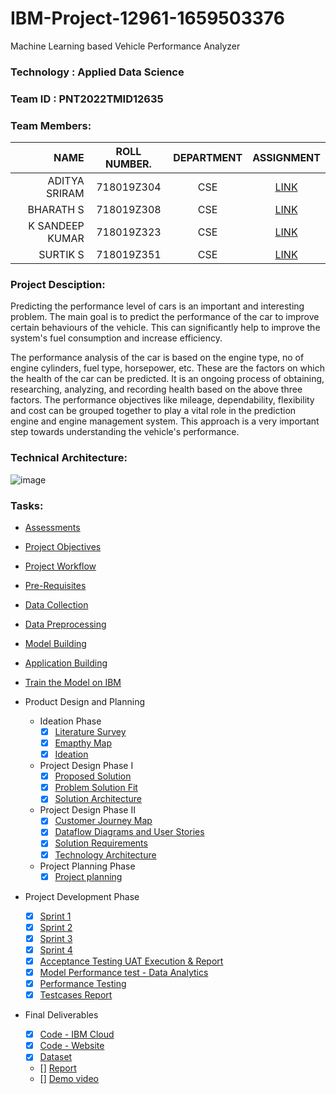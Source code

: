 # IBM-Project-12961-1659503376 
Machine Learning based Vehicle Performance Analyzer


### Technology  : Applied Data Science
### Team ID     : PNT2022TMID12635
### Team Members:

|NAME               | ROLL NUMBER.    | DEPARTMENT  | ASSIGNMENT | 
|------------------:|:---------------:|:-----------:|:----------:|
|ADITYA SRIRAM      |  718019Z304     |   CSE       | [LINK](https://github.com/IBM-EPBL/IBM-Project-12961-1659503376/tree/main/Assessments/Aditya%20Sriram)   |
|BHARATH S          |  718019Z308     |   CSE       | [LINK](https://github.com/IBM-EPBL/IBM-Project-12961-1659503376/tree/main/Assessments/BHARATH%20S)   | 
|K SANDEEP KUMAR    |  718019Z323     |   CSE       | [LINK](https://github.com/IBM-EPBL/IBM-Project-12961-1659503376/tree/main/Assessments/K%20Sandeep%20Kumar%20-%20Team%20Lead)   |
|SURTIK S           |  718019Z351     |   CSE       | [LINK](https://github.com/IBM-EPBL/IBM-Project-12961-1659503376/tree/main/Assessments/SURTIK%20S)   |


### Project Desciption:
Predicting the performance level of cars is an important and interesting problem. The main goal is to predict the performance of the car to improve certain behaviours of the vehicle. This can significantly help to improve the system's fuel consumption and increase efficiency.

The performance analysis of the car is based on the engine type, no of engine cylinders, fuel type, horsepower, etc. These are the factors on which the health of the car can be predicted. It is an ongoing process of obtaining, researching, analyzing, and recording health based on the above three factors. The performance objectives like mileage, dependability, flexibility and cost can be grouped together to play a vital role in the prediction engine and engine management system. This approach is a very important step towards understanding the vehicle's performance.


### Technical Architecture:
![image](https://user-images.githubusercontent.com/88080609/193425222-850f5dd3-0daa-4ef4-a4e4-25f24628de34.png)

### Tasks:
* [Assessments](https://github.com/IBM-EPBL/IBM-Project-12961-1659503376/tree/main/Assessments)
* [Project Objectives](https://github.com/IBM-EPBL/IBM-Project-12961-1659503376/tree/main/Project%20objectives)
* [Project Workflow](https://github.com/IBM-EPBL/IBM-Project-12961-1659503376/tree/main/Project%20Workflow)
* [Pre-Requisites](https://github.com/IBM-EPBL/IBM-Project-12961-1659503376/tree/main/Pre-Requisites)
* [Data Collection](https://github.com/IBM-EPBL/IBM-Project-12961-1659503376/tree/main/Data%20Collection)
* [Data Preprocessing](https://github.com/IBM-EPBL/IBM-Project-12961-1659503376/tree/main/Data%20Preprocessing)
* [Model Building](https://github.com/IBM-EPBL/IBM-Project-12961-1659503376/tree/main/Model%20Building)
* [Application Building](https://github.com/IBM-EPBL/IBM-Project-12961-1659503376/tree/main/Application%20building)
* [Train the Model on IBM](https://github.com/IBM-EPBL/IBM-Project-12961-1659503376/tree/main/Train%20the%20model%20on%20IBM)


* Product Design and Planning
    - Ideation Phase
        - [x] [Literature Survey](https://github.com/IBM-EPBL/IBM-Project-12961-1659503376/blob/main/Project%20Design%20%26%20Planning/Ideation%20Phase/PNT2022TMID12635%20-%20Literature%20Survey.pdf)
        - [x] [Emapthy Map](https://github.com/IBM-EPBL/IBM-Project-12961-1659503376/blob/main/Project%20Design%20%26%20Planning/Ideation%20Phase/PNT2022TMID12635%20-%20Empathy%20Map.pdf)
        - [x] [Ideation](https://github.com/IBM-EPBL/IBM-Project-12961-1659503376/blob/main/Project%20Design%20%26%20Planning/Ideation%20Phase/PNT2022TMID12635%20-%20Ideation%20Map.pdf)
    - Project Design Phase I
        - [x] [Proposed Solution](https://github.com/IBM-EPBL/IBM-Project-12961-1659503376/blob/main/Project%20Design%20%26%20Planning/Project%20Design%20Phase%20I/PNT2022TMID12635%20-%20Proposed%20Solution.pdf)
        - [x] [Problem Solution Fit](https://github.com/IBM-EPBL/IBM-Project-12961-1659503376/blob/main/Project%20Design%20%26%20Planning/Project%20Design%20Phase%20I/PNT2022TMID12635%20-%20Solution%20Fit.pdf)
        - [x] [Solution Architecture](https://github.com/IBM-EPBL/IBM-Project-12961-1659503376/blob/main/Project%20Design%20%26%20Planning/Project%20Design%20Phase%20I/PNT2022TMID12635%20-%20System%20Architecture.pdf)
    - Project Design Phase II
        - [x] [Customer Journey Map](https://github.com/IBM-EPBL/IBM-Project-12961-1659503376/blob/main/Project%20Design%20%26%20Planning/Project%20Design%20Phase%20II/PNT2022TMID12635%20-%20Customer%20Journey%20Map.pdf)
        - [x] [Dataflow Diagrams and User Stories](https://github.com/IBM-EPBL/IBM-Project-12961-1659503376/blob/main/Project%20Design%20%26%20Planning/Project%20Design%20Phase%20II/PNT2022TMID12635%20-%20DataFlow%20Diagram%20And%20User%20Stories.pdf)
        - [x] [Solution Requirements](https://github.com/IBM-EPBL/IBM-Project-12961-1659503376/blob/main/Project%20Design%20%26%20Planning/Project%20Design%20Phase%20II/PNT2022TMID12635-%20Solution_Requirements.pdf)
        - [x] [Technology Architecture](https://github.com/IBM-EPBL/IBM-Project-12961-1659503376/blob/main/Project%20Design%20%26%20Planning/Project%20Design%20Phase%20II/PNT2022TMID12635-Technology%20Architecture.pdf)
    - Project Planning Phase
        - [x] [Project planning](https://github.com/IBM-EPBL/IBM-Project-12961-1659503376/blob/main/Project%20Design%20%26%20Planning/Project%20Planning/Project%20planning.pdf)

* Project Development Phase
    - [x] [Sprint 1](https://github.com/IBM-EPBL/IBM-Project-12961-1659503376/tree/main/Project%20Development%20Phase/Sprint%201)
    - [x] [Sprint 2](https://github.com/IBM-EPBL/IBM-Project-12961-1659503376/tree/main/Project%20Development%20Phase/Sprint%202)
    - [x] [Sprint 3](https://github.com/IBM-EPBL/IBM-Project-12961-1659503376/tree/main/Project%20Development%20Phase/Sprint%203)
    - [x] [Sprint 4](https://github.com/IBM-EPBL/IBM-Project-12961-1659503376/tree/main/Project%20Development%20Phase/Sprint%204)
    - [x] [Acceptance Testing UAT Execution & Report](https://github.com/IBM-EPBL/IBM-Project-12961-1659503376/blob/main/Project%20Development%20Phase/PNT2022TMID12635-Acceptance%20Testing%20UAT%20Execution%20%26%20Report%20Submission.docx.pdf)
    - [x] [Model Performance test - Data Analytics](https://github.com/IBM-EPBL/IBM-Project-12961-1659503376/blob/main/Project%20Development%20Phase/PNT2022TMID12635-Data%20Analytics.pdf)
    - [x] [Performance Testing](https://github.com/IBM-EPBL/IBM-Project-12961-1659503376/blob/main/Project%20Development%20Phase/PNT2022TMID12635-Performance%20Testing.pdf)
    - [x] [Testcases Report](https://github.com/IBM-EPBL/IBM-Project-12961-1659503376/blob/main/Project%20Development%20Phase/PNT2022TMID12635-Testcases%20Report.pdf)

* Final Deliverables
    - [x] [Code - IBM Cloud](https://github.com/IBM-EPBL/IBM-Project-12961-1659503376/tree/main/Final%20Deliverables/Code-IBM%20cloud)
    - [x] [Code - Website](https://github.com/IBM-EPBL/IBM-Project-12961-1659503376/tree/main/Final%20Deliverables/Code-Website)
    - [x] [Dataset](https://github.com/IBM-EPBL/IBM-Project-12961-1659503376/tree/main/Final%20Deliverables/Dataset)
    - [] [Report]()
    - [] [Demo video]()



